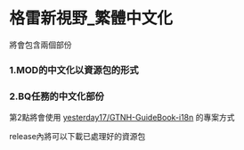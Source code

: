 # 格雷新視野_繁體中文化

將會包含兩個部份

### 1.MOD的中文化以資源包的形式
### 2.BQ任務的中文化部份


第2點將會使用 [yesterday17/GTNH-GuideBook-i18n](https://github.com/yesterday17/GTNH-GuideBook-i18n) 的專案方式


release內將可以下載已處理好的資源包
